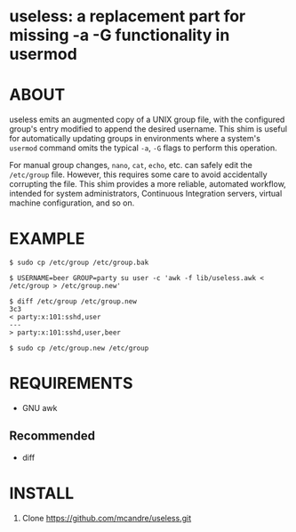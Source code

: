# useless: a replacement part for missing -a -G functionality in usermod

# ABOUT

useless emits an augmented copy of a UNIX group file, with the configured group's entry modified to append the desired username. This shim is useful for automatically updating groups in environments where a system's `usermod` command omits the typical `-a`, `-G` flags to perform this operation.

For manual group changes, `nano`, `cat`, `echo`, etc. can safely edit the `/etc/group` file. However, this requires some care to avoid accidentally corrupting the file. This shim provides a more reliable, automated workflow, intended for system administrators, Continuous Integration servers, virtual machine configuration, and so on.

# EXAMPLE

```console
$ sudo cp /etc/group /etc/group.bak

$ USERNAME=beer GROUP=party su user -c 'awk -f lib/useless.awk < /etc/group > /etc/group.new'

$ diff /etc/group /etc/group.new
3c3
< party:x:101:sshd,user
---
> party:x:101:sshd,user,beer

$ sudo cp /etc/group.new /etc/group
```

# REQUIREMENTS

* GNU awk

## Recommended

* diff

# INSTALL

1. Clone https://github.com/mcandre/useless.git
